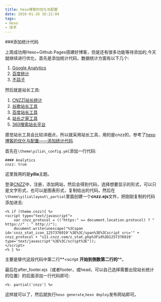```yaml
---
title: hexo博客的优化与配置
date: 2016-01-26 16:22:04
tags:
- Hexo
- 技术
---
```


###添加统计代码

上周成功用Hexo+Github Pages搭建好博客，但是还有很多功能等待添加的,今天就继续进行优化，首先是添加统计代码，数据统计方面有以下几个:

1. [Google Analytics](http://www.google.com/analytics/web/?hl=zh-CN)
2. [百度统计](http://tongji.baidu.com/web/welcome/login)
3. [不蒜子](http://busuanzi.ibruce.info/)

然后就是站长工具:

1. [CNZZ|站长统计](http://zhanzhang.cnzz.com/)
2. [谷歌站长工具](http://www.google.com/intl/zh-CN/webmasters)
3. [百度站长工具](http://zhanzhang.baidu.com/)
4. [站长之家工具](http://tool.chinaz.com/)
5. [360搜索站长平台](http://zhanzhang.so.com/)

感觉站长工具会比较详细点，所以就采用站长工具，用的是cnzz的，参考了[hexo博客的优化与配置——添加统计代码](http://blog.csdn.net/whjkm/article/details/37884563).

首先在`\theme\yilia\_config.yml`添加一行代码:

    #### Analytics
    cnzz: true
这里我用的是**yilia**主题。

登录[CNZZ](http://zhanzhang.cnzz.com/)中，注册，添加网站，然后会得到代码，选择想要显示的形式，可以只是文字形式，也可以是图表形式，复制给出的代码，然后在`\theme\yilia\layout\_partial`里面创建一个**cnzz.ejs**文件，把刚刚复制的代码添加进去:

    <% if (theme.cnzz){ %> 
    <script type="text/javascript">
        var cnzz_protocol = (("https:" == document.location.protocol) ? " https://" : " http://");
        document.write(unescape("%3Cspan id='cnzz_stat_icon_1257376919'%3E%3C/span%3E%3Cscript src='" + cnzz_protocol + "s11.cnzz.com/z_stat.php%3Fid%3D1257376919' type='text/javascript'%3E%3C/script%3E"));
    </script> 
    <% } %>
主要是替代这段代码中第二行**<script **开始到倒数第二行的**</script>**。

最后在after_footer.ejs（或者footer，或head，可以自己选择需要出现站长统计的位置）的后面添加一行代码即可:

    <%- partial('cnzz') %> 

这样就可以了，然后就执行`hexo generate`,`hexo deploy`发布网站即可。